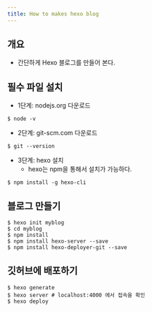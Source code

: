 ```yaml
---
title: How to makes hexo blog
---
```


## 개요
- 간단하게 Hexo 블로그를 만들어 본다.

## 필수 파일 설치
- 1단계: nodejs.org 다운로드

```
$ node -v
```

- 2단계: git-scm.com 다운로드
```
$ git --version
```
- 3단계: hexo 설치
    - hexo는 npm을 통해서 설치가 가능하다.
```
$ npm install -g hexo-cli
```
## 블로그 만들기
```
$ hexo init myblog
$ cd myblog
$ npm install
$ npm install hexo-server --save
$ npm install hexo-deployer-git --save
```
## 깃허브에 배포하기
```
$ hexo generate
$ hexo server # localhost:4000 에서 접속을 확인
$ hexo deploy
```